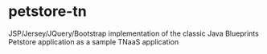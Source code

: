 # petstore-tn
JSP/Jersey/JQuery/Bootstrap implementation of the classic Java Blueprints Petstore application as a sample TNaaS application
